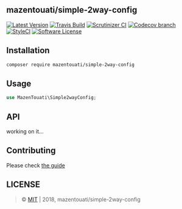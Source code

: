 ## mazentouati/simple-2way-config

[![Latest Version](https://img.shields.io/github/release/mazentouati/simple-2way-config.svg?style=flat-square)](https://github.com/mazentouati/simple-2way-config/releases)
[![Travis Build](https://img.shields.io/travis/com/mazentouati/simple-2way-config.svg?branch=master&style=flat-square)](https://travis-ci.com/mazentouati/simple-2way-config?branch=master)
[![Scrutinizer CI](https://img.shields.io/scrutinizer/g/mazentouati/simple-2way-config.svg?style=flat-square)](https://scrutinizer-ci.com/g/mazentouati/simple-2way-config/?branch=master)
[![Codecov branch](https://img.shields.io/codecov/c/github/mazentouati/simple-2way-config/master.svg?style=flat-square)](https://codecov.io/gh/mazentouati/simple-2way-config)
[![StyleCI](https://styleci.io/repos/{styleci}/shield)](https://styleci.io/repos/{styleci})
[![Software License](https://img.shields.io/badge/license-MIT-brightgreen.svg?style=flat-square)](./LICENSE)


## Installation
```bash
composer require mazentouati/simple-2way-config
```

## Usage
```php
use MazenTouati\Simple2wayConfig;

```

## API

<!-- DOCS START -->

working on it...

<!-- DOCS END -->

## Contributing

Please check [the guide](./CONTRIBUTING.md)

## LICENSE

> &copy; [MIT](./LICENSE) | 2018, mazentouati/simple-2way-config
